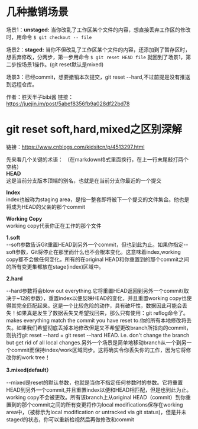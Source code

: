 
# 几种撤销场景
场景1：**unstaged:** 当你改乱了工作区某个文件的内容，想直接丢弃工作区的修改时，用命令
```$ git checkout -- file```

场景2：**staged:** 当你不但改乱了工作区某个文件的内容，还添加到了暂存区时，想丢弃修改，分两步，第一步用命令
```$ git reset HEAD file```
就回到了场景1，第二步按场景1操作。(git reset默认是mixed)

场景3：已经commit，想要撤销本次提交，git reset --hard,不过前提是没有推送到远程仓库。

作者：胜天半子bibi酱
链接：https://juejin.im/post/5abef8356fb9a028df22bd78

# git reset soft,hard,mixed之区别深解  
链接：https://www.cnblogs.com/kidsitcn/p/4513297.html

先来看几个关键的术语： （在markdown格式里面换行，在上一行末尾敲打两个空格）  
**HEAD**  
这是当前分支版本顶端的别名，也就是在当前分支你最近的一个提交  

**Index**  
index也被称为staging area，是指一整套即将被下一个提交的文件集合。他也是将成为HEAD的父亲的那个commit  

**Working Copy**  
working copy代表你正在工作的那个文件  

**1.soft**  
--soft参数告诉Git重置HEAD到另外一个commit，但也到此为止。如果你指定--soft参数，Git将停止在那里而什么也不会根本变化。这意味着index,working copy都不会做任何变化，所有的在original HEAD和你重置到的那个commit之间的所有变更集都放在stage(index)区域中。

**2.hard**  

--hard参数将会blow out everything.它将重置HEAD返回到另外一个commit(取决于~12的参数），重置index以便反映HEAD的变化，并且重置working copy也使得其完全匹配起来。这是一个比较危险的动作，具有破坏性，数据因此可能会丢失！如果真是发生了数据丢失又希望找回来，那么只有使用：git reflog命令了。makes everything match the commit you have reset to.你的所有本地修改将丢失。如果我们希望彻底丢掉本地修改但是又不希望更改branch所指向的commit，则执行git reset --hard = git reset --hard HEAD. i.e. don't change the branch but get rid of all local changes.另外一个场景是简单地移动branch从一个到另一个commit而保持index/work区域同步。这将确实令你丢失你的工作，因为它将修改你的work tree！

**3.mixed(default）**

--mixed是reset的默认参数，也就是当你不指定任何参数时的参数。它将重置HEAD到另外一个commit,并且重置index以便和HEAD相匹配，但是也到此为止。working copy不会被更改。所有该branch上从original HEAD（commit）到你重置到的那个commit之间的所有变更将作为local modifications保存在working area中，（被标示为local modification or untracked via git status)，但是并未staged的状态，你可以重新检视然后再做修改和commit

